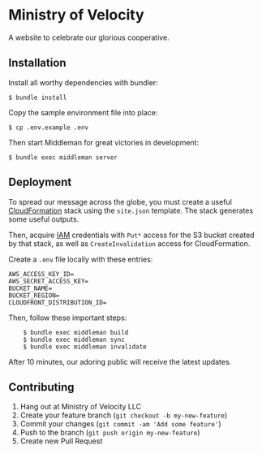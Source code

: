 Ministry of Velocity
====================

A website to celebrate our glorious cooperative.


Installation
------------

Install all worthy dependencies with bundler:

```
$ bundle install
```

Copy the sample environment file into place:

```
$ cp .env.example .env
```

Then start Middleman for great victories in development:

```
$ bundle exec middleman server
```


Deployment
----------

To spread our message across the globe, you must create a useful
[CloudFormation](https://console.aws.amazon.com/cloudformation) stack using the
`site.json` template.  The stack generates some useful outputs.

Then, acquire [IAM](https://console.aws.amazon.com/iam) credentials with `Put*`
access for the S3 bucket created by that stack, as well as `CreateInvalidation`
access for CloudFormation.

Create a `.env` file locally with these entries:

```
AWS_ACCESS_KEY_ID=
AWS_SECRET_ACCESS_KEY=
BUCKET_NAME=
BUCKET_REGION=
CLOUDFRONT_DISTRIBUTION_ID=
```


Then, follow these important steps:

```
    $ bundle exec middleman build
    $ bundle exec middleman sync
    $ bundle exec middleman invalidate
```

After 10 minutes, our adoring public will receive the latest updates.


Contributing
------------

1. Hang out at Ministry of Velocity LLC
2. Create your feature branch (`git checkout -b my-new-feature`)
3. Commit your changes (`git commit -am 'Add some feature'`)
4. Push to the branch (`git push origin my-new-feature`)
5. Create new Pull Request
